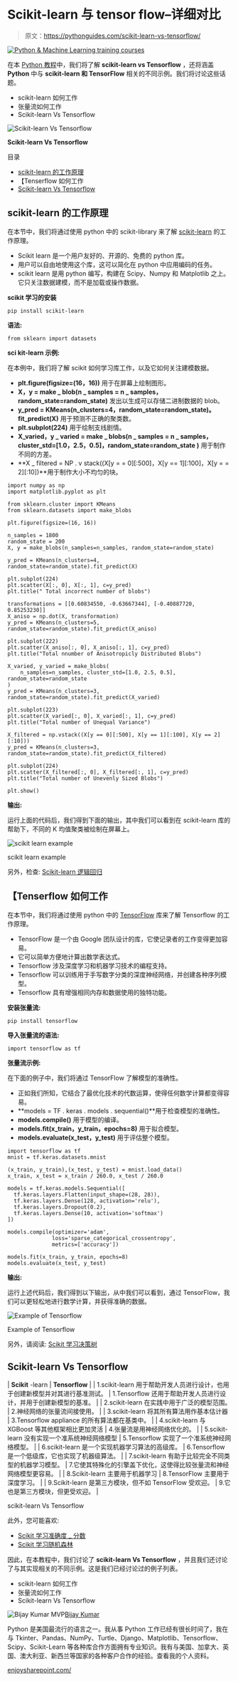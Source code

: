 # Scikit-learn 与 tensor flow–详细对比

> 原文：<https://pythonguides.com/scikit-learn-vs-tensorflow/>

[![Python & Machine Learning training courses](img/49ec9c6da89a04c9f45bab643f8c765c.png)](https://sharepointsky.teachable.com/p/python-and-machine-learning-training-course)

在本 [Python 教程](https://pythonguides.com/learn-python/)中，我们将了解 **scikit-learn vs Tensorflow** ，还将涵盖 **Python** 中与 **scikit-learn 和 TensorFlow** 相关的不同示例。我们将讨论这些话题。

*   scikit-learn 如何工作
*   张量流如何工作
*   Scikit-learn Vs Tensorflow

![Scikit-learn Vs Tensorflow](img/1bc5a8e8d3f183ba503b1ba98e49974d.png "Scikit learn Vs Tensorflow")

**Scikit-learn Vs Tensorflow**

目录

[](#)

*   [scikit-learn 的工作原理](#How_scikit-learn_works "How scikit-learn works")
*   【Tenserflow 如何工作
*   [Scikit-learn Vs Tensorflow](#Scikit-learn_Vs_Tensorflow "Scikit-learn Vs Tensorflow")

## scikit-learn 的工作原理

在本节中，我们将通过使用 python 中的 scikit-library 来了解 [scikit-learn](https://pythonguides.com/what-is-scikit-learn-in-python/) 的工作原理。

*   Scikit learn 是一个用户友好的、开源的、免费的 python 库。
*   用户可以自由地使用这个库，这可以简化在 python 中应用编码的任务。
*   scikit learn 是用 python 编写，构建在 Scipy、Numpy 和 Matplotlib 之上。它只关注数据建模，而不是加载或操作数据。

**scikit 学习的安装**

```
pip install scikit-learn
```

**语法:**

```
from sklearn import datasets
```

**sci kit-learn 示例:**

在本例中，我们将了解 scikit 如何学习库工作，以及它如何关注建模数据。

*   **plt.figure(figsize=(16，16))** 用于在屏幕上绘制图形。
*   **X，y = make _ blob(n _ samples = n _ samples，random_state=random_state)** 发出以生成可以存储二进制数据的 blob。
*   **y_pred = KMeans(n_clusters=4，random_state=random_state)。fit_predict(X)** 用于预测不正确的聚类数。
*   **plt.subplot(224)** 用于绘制支线剧情。
*   **X_varied，y _ varied = make _ blobs(n _ samples = n _ samples，cluster_std=[1.0，2.5，0.5]，random_state=random_state )** 用于制作不同的方差。
*   **X _ filtered = NP . v stack((X[y = = 0][:500]，X[y == 1][:100]，X[y = = 2][:10])**用于制作大小不均匀的块。

```
import numpy as np
import matplotlib.pyplot as plt

from sklearn.cluster import KMeans
from sklearn.datasets import make_blobs

plt.figure(figsize=(16, 16))

n_samples = 1800
random_state = 200
X, y = make_blobs(n_samples=n_samples, random_state=random_state)

y_pred = KMeans(n_clusters=4, random_state=random_state).fit_predict(X)

plt.subplot(224)
plt.scatter(X[:, 0], X[:, 1], c=y_pred)
plt.title(" Total incorrect number of blobs")

transformations = [[0.60834550, -0.63667344], [-0.40887720, 0.85253230]]
X_aniso = np.dot(X, transformation)
y_pred = KMeans(n_clusters=5, random_state=random_state).fit_predict(X_aniso)

plt.subplot(222)
plt.scatter(X_aniso[:, 0], X_aniso[:, 1], c=y_pred)
plt.title("Total nnumber of Anisotropicly Distributed Blobs")

X_varied, y_varied = make_blobs(
    n_samples=n_samples, cluster_std=[1.0, 2.5, 0.5], random_state=random_state
)
y_pred = KMeans(n_clusters=3, random_state=random_state).fit_predict(X_varied)

plt.subplot(223)
plt.scatter(X_varied[:, 0], X_varied[:, 1], c=y_pred)
plt.title("Total number of Unequal Variance")

X_filtered = np.vstack((X[y == 0][:500], X[y == 1][:100], X[y == 2][:10]))
y_pred = KMeans(n_clusters=3, random_state=random_state).fit_predict(X_filtered)

plt.subplot(224)
plt.scatter(X_filtered[:, 0], X_filtered[:, 1], c=y_pred)
plt.title("Total number of Unevenly Sized Blobs")

plt.show()
```

**输出:**

运行上面的代码后，我们得到下面的输出，其中我们可以看到在 scikit-learn 库的帮助下，不同的 K 均值聚类被绘制在屏幕上。

![scikit learn example](img/839026689a983baecf11bef07c172cdf.png "scikit learn example 1")

scikit learn example

另外，检查: [Scikit-learn 逻辑回归](https://pythonguides.com/scikit-learn-logistic-regression/)

## 【Tenserflow 如何工作

在本节中，我们将通过使用 python 中的 [TensorFlow](https://pythonguides.com/tensorflow/) 库来了解 Tensorflow 的工作原理。

*   TensorFlow 是一个由 Google 团队设计的库，它使记录者的工作变得更加容易。
*   它可以简单方便地计算出数学表达式。
*   Tensorflow 涉及深度学习和机器学习技术的编程支持。
*   Tensorflow 可以训练用于手写数字分类的深度神经网络，并创建各种序列模型。
*   Tensorflow 具有增强相同内存和数据使用的独特功能。

**安装张量流:**

```
pip install tensorflow
```

**导入张量流的语法:**

```
import tensorflow as tf
```

**张量流示例:**

在下面的例子中，我们将通过 TensorFlow 了解模型的准确性。

*   正如我们所知，它结合了最优化技术的代数运算，使得任何数学计算都变得容易。
*   **models = TF . keras . models . sequential()**用于检查模型的准确性。
*   **models.compile()** 用于模型的编译。
*   **models.fit(x_train，y_train，epochs=8)** 用于拟合模型。
*   **models.evaluate(x_test，y_test)** 用于评估整个模型。

```
import tensorflow as tf
mnist = tf.keras.datasets.mnist

(x_train, y_train),(x_test, y_test) = mnist.load_data()
x_train, x_test = x_train / 260.0, x_test / 260.0

models = tf.keras.models.Sequential([
  tf.keras.layers.Flatten(input_shape=(28, 28)),
  tf.keras.layers.Dense(128, activation='relu'),
  tf.keras.layers.Dropout(0.2),
  tf.keras.layers.Dense(10, activation='softmax')
])

models.compile(optimizer='adam',
              loss='sparse_categorical_crossentropy',
              metrics=['accuracy'])

models.fit(x_train, y_train, epochs=8)
models.evaluate(x_test, y_test)
```

**输出:**

运行上述代码后，我们得到以下输出，从中我们可以看到，通过 TensorFlow，我们可以更轻松地进行数学计算，并获得准确的数据。

![Example of Tensorflow](img/3677e73c5cea2d842cda547718eece67.png "Example of Tensorflow")

Example of Tensorflow

另外，请阅读: [Scikit 学习决策树](https://pythonguides.com/scikit-learn-decision-tree/)

## Scikit-learn Vs Tensorflow

| **Scikit** -learn | **Tensorflow** |
| 1.scikit-learn 用于帮助开发人员进行设计，也用于创建新模型并对其进行基准测试。 | 1.Tensorflow 还用于帮助开发人员进行设计，并用于创建新模型的基准。 |
| 2.scikit-learn 在实践中用于广泛的模型范围。 | 2.神经网络的张量流间接使用。 |
| 3.scikit-learn 将其所有算法用作基本估计器 | 3.Tensorflow appliance 的所有算法都在基类中。 |
| 4.scikit-learn 与 XGBoost 等其他框架相比更加灵活 | 4.张量流是用神经网络优化的。 |
| 5.scikit-learn 没有实现一个准系统神经网络模型 | 5.Tensorflow 实现了一个准系统神经网络模型。 |
| 6.scikit-learn 是一个实现机器学习算法的高级库。 | 6.Tensorflow 是一个低级库，它也实现了机器级算法。 |
| 7.scikit-learn 有助于比较完全不同类型的机器学习模型。 | 7.它使其特殊化的引擎盖下优化，这使得比较张量流和神经网络模型更容易。 |
| 8.Scikit-learn 主要用于机器学习 | 8.TensorFlow 主要用于深度学习。 |
| 9.Scikit-learn 是第三方模块，但不如 TensorFlow 受欢迎。 | 9.它也是第三方模块，但更受欢迎。 |

scikit-learn Vs Tensorflow

此外，您可能喜欢:

*   [Scikit 学习准确度 _ 分数](https://pythonguides.com/scikit-learn-accuracy-score/)
*   [Scikit 学习随机森林](https://pythonguides.com/scikit-learn-random-forest/)

因此，在本教程中，我们讨论了 **scikit-learn Vs Tensorflow** ，并且我们还讨论了与其实现相关的不同示例。这是我们已经讨论过的例子列表。

*   scikit-learn 如何工作
*   张量流如何工作
*   Scikit-learn Vs Tensorflow

![Bijay Kumar MVP](img/9cb1c9117bcc4bbbaba71db8d37d76ef.png "Bijay Kumar MVP")[Bijay Kumar](https://pythonguides.com/author/fewlines4biju/)

Python 是美国最流行的语言之一。我从事 Python 工作已经有很长时间了，我在与 Tkinter、Pandas、NumPy、Turtle、Django、Matplotlib、Tensorflow、Scipy、Scikit-Learn 等各种库合作方面拥有专业知识。我有与美国、加拿大、英国、澳大利亚、新西兰等国家的各种客户合作的经验。查看我的个人资料。

[enjoysharepoint.com/](https://enjoysharepoint.com/)[](https://www.facebook.com/fewlines4biju "Facebook")[](https://www.linkedin.com/in/fewlines4biju/ "Linkedin")[](https://twitter.com/fewlines4biju "Twitter")